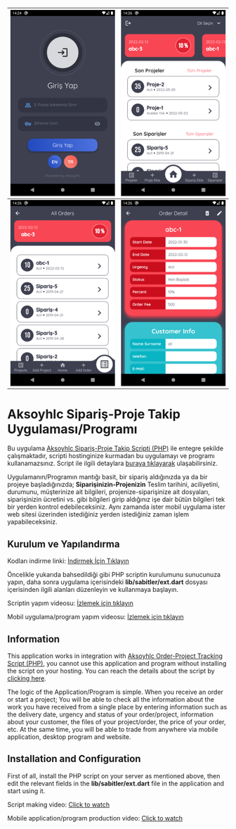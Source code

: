 
| ![Aksoyhlc order/project tracking application](https://raw.githubusercontent.com/Aksoyhlc/Aksoyhlc-Order-Project-Tracking-Application-Flutter-PHP/master/screenshot/Screenshot_1648898670.png) | ![Aksoyhlc order/project tracking application](https://raw.githubusercontent.com/Aksoyhlc/Aksoyhlc-Order-Project-Tracking-Application-Flutter-PHP/master/screenshot/Screenshot_1648898781.png) |
|--|--|
| ![Aksoyhlc flutter order/project tracking application](https://raw.githubusercontent.com/Aksoyhlc/Aksoyhlc-Order-Project-Tracking-Application-Flutter-PHP/master/screenshot/Screenshot_1648898788.png) | ![enter image description here](https://raw.githubusercontent.com/Aksoyhlc/Aksoyhlc-Order-Project-Tracking-Application-Flutter-PHP/master/screenshot/Screenshot_1648898793.png) |


# Aksoyhlc Sipariş-Proje Takip Uygulaması/Programı

Bu uygulama [Aksoyhlc Sipariş-Proje Takip Scripti (PHP)](https://github.com/Aksoyhlc/Aksoyhlc-Proje-Takip) ile entegre şekilde çalışmaktadır, scripti hostinginize kurmadan bu uygulamayı ve programı kullanamazsınız. Script ile ilgili detaylara [buraya tıklayarak](https://github.com/Aksoyhlc/Aksoyhlc-Proje-Takip) ulaşabilirsiniz.

Uygulamanın/Programın mantığı basit, bir sipariş aldığınızda ya da bir projeye başladığınızda; **Siparişinizin-Projenizin**  Teslim tarihini, aciliyetini, durumunu, müşterinize ait bilgileri, projenize-siparişinize ait dosyaları, siparişinizin ücretini vs.  gibi bilgileri girip aldığınız işe dair bütün bilgileri tek bir yerden kontrol edebileceksiniz. Aynı zamanda ister mobil uygulama ister web sitesi üzerinden istediğiniz yerden istediğiniz zaman işlem yapabileceksiniz.




## Kurulum ve Yapılandırma
Kodları indirme linki: [İndirmek İçin Tıklayın](https://github.com/Aksoyhlc/Aksoyhlc-Order-Project-Tracking-Application-Flutter-PHP/archive/refs/heads/master.zip)

Öncelikle yukarıda bahsedildiği gibi PHP scriptin kurulumunu sunucunuza yapın, daha sonra uygulama içerisindeki **lib/sabitler/ext.dart** dosyası içerisinden ilgili alanları düzenleyin ve kullanmaya başlayın.

Scriptin yapım videosu: [İzlemek için tıklayın](https://www.youtube.com/watch?v=Bq8sgcTbiCs&list=PLu1C97uudGy7wlNyPVvmHIAzNMZmeb8Rg)

Mobil uygulama/program yapım videosu: [İzlemek için tıklayın](https://www.youtube.com/playlist?list=PLu1C97uudGy7acbVXzPejBVJVn7J7M9JR)



## Information

This application works in integration with [Aksoyhlc Order-Project Tracking Script (PHP)](https://github.com/Aksoyhlc/Aksoyhlc-Proje-Takip), you cannot use this application and program without installing the script on your hosting. You can reach the details about the script by [clicking here](https://github.com/Aksoyhlc/Aksoyhlc-Proje-Takip).


The logic of the Application/Program is simple. When you receive an order or start a project; You will be able to check all the information about the work you have received from a single place by entering information such as the delivery date, urgency and status of your order/project, information about your customer, the files of your project/order, the price of your order, etc. At the same time, you will be able to trade from anywhere via mobile application, desktop program and website.



## Installation and Configuration
First of all, install the PHP script on your server as mentioned above, then edit the relevant fields in the **lib/sabitler/ext.dart** file in the application and start using it.

Script making video: [Click to watch](https://www.youtube.com/watch?v=Bq8sgcTbiCs&list=PLu1C97uudGy7wlNyPVvmHIAzNMZmeb8Rg)

Mobile application/program production video: [Click to watch](https://www.youtube.com/playlist?list=PLu1C97uudGy7acbVXzPejBVJVn7J7M9JR)
